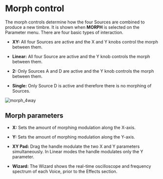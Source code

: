 # Morph control

The morph controls determine how the four Sources are combined to produce a new timbre. It is shown when **MORPH** is selected on the Parameter menu. There are four basic types of interaction.

* **XY:** All four Sources are active and the X and Y knobs control the morph between them.

* **Linear:** All four Source are active and the Y knob controls the morph between them.

* **2:** Only Sources A and D are active and the Y knob controls the morph between them.

* **Single:** Only Source D is active and therefore there is no morphing of Sources.

![morph_4way](/images/morph_4way.png)

## Morph parameters

* **X:** Sets the amount of morphing modulation along the X-axis.

* **Y:** Sets the amount of morphing modulation along the Y-axis.

* **XY Pad:** Drag the handle modulate the two X and Y parameters simultaneously. In Linear modes the handle modulates only the Y parameter.

* **Wizard:** The Wizard shows the real-time oscilloscope and frequency spectrum of each Voice, prior to the Effects section.
